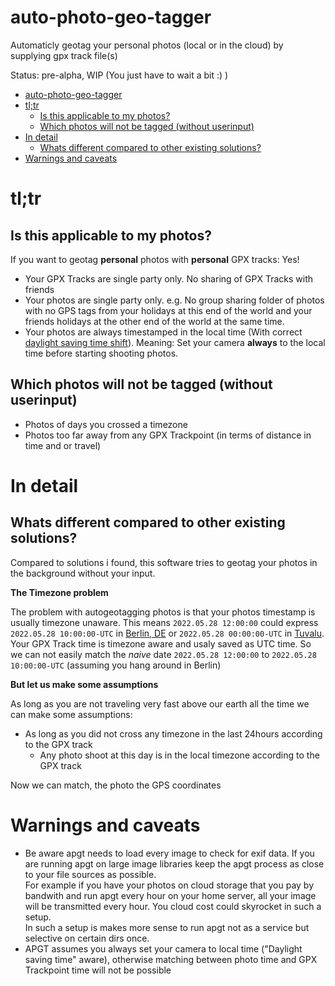 # auto-photo-geo-tagger
Automaticly geotag your personal photos (local or in the cloud) by supplying gpx track file(s)

Status: pre-alpha, WIP (You just have to wait a bit :) )

- [auto-photo-geo-tagger](#auto-photo-geo-tagger)
- [tl;tr](#tltr)
  - [Is this applicable to my photos?](#is-this-applicable-to-my-photos)
  - [Which photos will not be tagged (without userinput)](#which-photos-will-not-be-tagged-without-userinput)
- [In detail](#in-detail)
  - [Whats different compared to other existing solutions?](#whats-different-compared-to-other-existing-solutions)
- [Warnings and caveats](#warnings-and-caveats)

# tl;tr

## Is this applicable to my photos? 

If you want to geotag **personal** photos with **personal** GPX tracks: Yes!

* Your GPX Tracks are single party only. No sharing of GPX Tracks with friends
* Your photos are single party only. e.g. No group sharing folder of photos with no GPS tags from your holidays at this end of the world and your friends holidays at the other end of the world at the same time.
* Your photos are always timestamped in the local time (With correct [daylight saving time shift](https://en.wikipedia.org/wiki/Daylight_saving_time)). Meaning: Set your camera **always** to the local time before starting shooting photos.

## Which photos will not be tagged (without userinput)

* Photos of days you crossed a timezone
* Photos too far away from any GPX Trackpoint (in terms of distance in time and or travel)

# In detail

## Whats different compared to other existing solutions?

Compared to solutions i found, this software tries to geotag your photos in the background without your input.

**The Timezone problem**

The problem with autogeotagging photos is that your photos timestamp is usually timezone unaware. This means `2022.05.28 12:00:00` could express `2022.05.28 10:00:00-UTC` in [Berlin, DE](https://de.wikipedia.org/wiki/Berlin) or `2022.05.28 00:00:00-UTC` in [Tuvalu](https://de.wikipedia.org/wiki/Tuvalu). Your GPX Track time is timezone aware and usaly saved as UTC time. So we can not easily match the *naive* date `2022.05.28 12:00:00` to `2022.05.28 10:00:00-UTC` (assuming you hang around in Berlin)

**But let us make some assumptions**

As long as you are not traveling very fast above our earth all the time we can make some assumptions:

* As long as you did not cross any timezone in the last 24hours according to the GPX track
  * Any photo shoot at this day is in the local timezone according to the GPX track

Now we can match, the photo the GPS coordinates

# Warnings and caveats

* Be aware apgt needs to load every image to check for exif data. If you are running apgt on large image libraries keep the apgt process as close to your file sources as possible.  
For example if you have your photos on cloud storage that you pay by bandwith and run apgt every hour on your home server, all your image will be transmitted every hour. You cloud cost could skyrocket in such a setup.  
In such a setup is makes more sense to run apgt not as a service but selective on certain dirs once.
* APGT assumes you always set your camera to local time ("Daylight saving time" aware), otherwise matching between photo time and GPX Trackpoint time will not be possible
